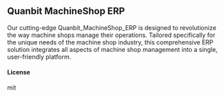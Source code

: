 ## Quanbit MachineShop ERP

Our cutting-edge Quanbit_MachineShop_ERP is designed to revolutionize the way machine shops manage their operations. Tailored specifically for the unique needs of the machine shop industry, this comprehensive ERP solution integrates all aspects of machine shop management into a single, user-friendly platform.

#### License

mit
